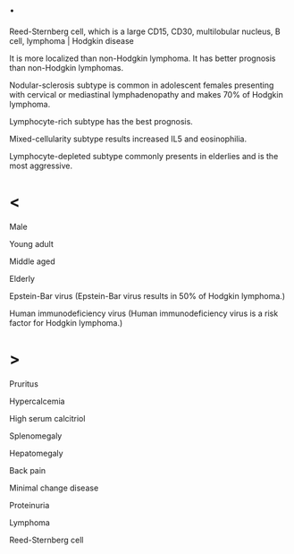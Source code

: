 # .

Reed-Sternberg cell, which is a large CD15, CD30, multilobular nucleus, B cell, lymphoma | Hodgkin disease

It is more localized than non-Hodgkin lymphoma.
It has better prognosis than non-Hodgkin lymphomas.

Nodular-sclerosis subtype is common in adolescent females presenting with cervical or mediastinal lymphadenopathy and makes 70% of Hodgkin lymphoma.

Lymphocyte-rich subtype has the best prognosis.

Mixed-cellularity subtype results increased IL5 and eosinophilia.

Lymphocyte-depleted subtype commonly presents in elderlies and is the most aggressive.

# <

Male

Young adult

Middle aged

Elderly

Epstein-Bar virus (Epstein-Bar virus results in 50% of Hodgkin lymphoma.)

Human immunodeficiency virus (Human immunodeficiency virus is a risk factor for Hodgkin lymphoma.)

# >

Pruritus

Hypercalcemia

High serum calcitriol

Splenomegaly

Hepatomegaly

Back pain

Minimal change disease

Proteinuria

Lymphoma

Reed-Sternberg cell
